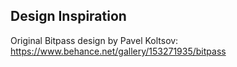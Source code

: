 ## Design Inspiration

Original Bitpass design by Pavel Koltsov: https://www.behance.net/gallery/153271935/bitpass
